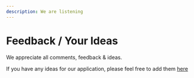 ```yaml
---
description: We are listening
---
```


# Feedback / Your Ideas

We appreciate all comments, feedback & ideas.

If you have any ideas for our application, please feel free to add them [here](https://heylisten.app/brightertools/mediamarkup)


